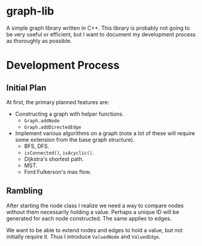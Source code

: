 # graph-lib

A simple graph library written in C++. This library is probably not going to be very useful or efficient, but I want to document my development process as thoroughly as possible.

# Development Process

## Initial Plan

At first, the primary planned features are:

- Constructing a graph with helper functions.
    - ``Graph.addNode``
    - ``Graph.addDirectedEdge``
- Implement various algorithms on a graph (note a lot of these will require some extension from the base graph structure).
    - BFS, DFS.
    - ``isConnected()``, ``isAcyclic()``.
    - Dijkstra's shortest path.
    - MST.
    - Ford Fulkerson's max flow.

## Rambling

After starting the node class I realize we need a way to compare nodes without them necessarily holding a value. Perhaps a unique ID will be generated for each node constructed. The same applies to edges.

We want to be able to extend nodes and edges to hold a value, but not initially require it. Thus I introduce ``ValuedNode`` and ``ValuedEdge``.
